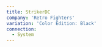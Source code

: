 ```yaml
---
title: StrikerDC
company: 'Retro Fighters'
variation: 'Color Edition: Black'
connection:
  - System
---
```

